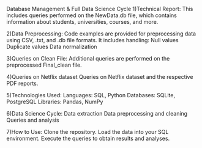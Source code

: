 Database Management & Full Data Science Cycle
1)Technical Report:
This includes queries performed on the NewData.db file, which contains information about students, universities, courses, and more.

2)Data Preprocessing:
Code examples are provided for preprocessing data using CSV, .txt, and .db file formats.
It includes handling:
Null values
Duplicate values
Data normalization

3)Queries on Clean File:
Additional queries are performed on the preprocessed Final_clean file.

4)Queries on Netflix dataset
   Queries on Netflix dataset and the respective PDF reports.


5)Technologies Used:
Languages: SQL, Python
Databases: SQLite, PostgreSQL
Libraries: Pandas, NumPy



6)Data Science Cycle:
Data extraction
Data preprocessing and cleaning
Queries and analysis

   

7)How to Use:
Clone the repository.
Load the data into your SQL environment.
Execute the queries to obtain results and analyses.
